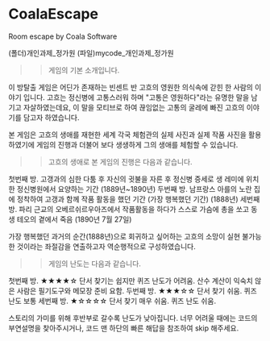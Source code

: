 # CoalaEscape
Room escape by Coala Software

(폴더)개인과제_정가원
(파일)mycode_개인과제_정가원

>>게임의 기본 소개입니다.

이 방탈출 게임은 어딘가 존재하는 빈센트 반 고흐의 영원한 의식속에 갇힌 한 사람의 이야기 입니다.
고흐는 정신병에 고통스러워 하며 "고통은 영원하다"라는 유명한 말을 남기고 자살하였는데요,
이 말을 모티브로 하여 끊임없는 고통의 굴레에 빠진 고흐의 이야기를 담고자 하였습니다.

본 게임은 고흐의 생애를 재현한 세계 각국 체험관의 실제 사진과 실제 작품 사진을 활용하였기에
게임의 진행과 더불어 보다 생생하게 그의 생애를 체험할 수 있습니다.


>>고흐의 생애로 본 게임의 진행은 다음과 같습니다.

첫번째 방. 고갱과의 심한 다툼 후 자신의 귓불을 자른 후 정신병 증세로 생 레미에 위치한 정신병원에서 요양하는 기간 (1889년~1890년)
두번째 방. 남프랑스 아를의 노란 집에 정착하여 고갱과 함께 작품 활동을 했던 기간 (가장 행복했던 기간) (1888년)
세번째 방. 파리 근교의 오베르쉬르우아즈에서 작품활동을 하다가 스스로 가슴에 총을 쏘고 동생 테오의 곁에서 죽음 (1890년 7월 27일)

가장 행복했던 과거의 순간(1888년)으로 회귀하고 싶어하는 고흐의 소망이
실현 불가능한 것이라는 좌절감을 연출하고자 역순행적으로 구성하였습니다.


>>게임의 난도는 다음과 같습니다.

첫번째 방. ★★★★☆ 단서 찾기는 쉽지만 퀴즈 난도가 어려움. 산수 계산이 익숙치 않은 사람은 필기도구와 메모장 준비 요함.
두번째 방. ★★★☆☆ 단서 찾기 쉬움. 퀴즈 난도 보통
세번째 방. ★☆☆☆☆ 단서 찾기 매우 쉬움. 퀴즈 난도 쉬움.

스토리의 가미를 위해 후반부로 갈수록 난도가 낮아집니다.
너무 어려울 때에는 코드의 부연설명을 찾아주시거나,
코드 맨 하단의 빠른 해답을 참조하여 skip 해주세요.
